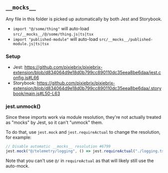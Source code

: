 ## `__mocks__`

Any file in this folder is picked up automatically by both Jest and Storybook.

- `import "@/some/thing"` will auto-load `src/__mocks__/@/some/thing.js|ts|tsx`
- `import "published-module"` will auto-load `src/__mocks__/published-module.js|ts|tsx`

### Setup

- Jest: https://github.com/pixiebrix/pixiebrix-extension/blob/d834064d9e18d0b799cc890110dc35eea8be6daa/jest.config.js#L66
- Storybook: https://github.com/pixiebrix/pixiebrix-extension/blob/d834064d9e18d0b799cc890110dc35eea8be6daa/.storybook/main.js#L50-L63

### jest.unmock()

Since these imports work via module resolution, they're not actually treated as "mocks" by Jest, so it can't "unmock" them.

To do that, use `jest.mock` and `jest.requireActual` to change the resolution, for example:

```js
// Disable automatic __mocks__ resolution #6799
jest.mock("@/telemetry/logging", () => jest.requireActual("./logging.ts"));
```

Note that you can't use `@/` in `requireActual` as that will likely still use the auto-mock.
